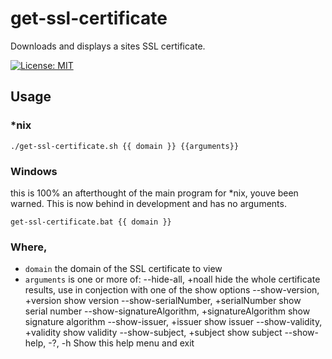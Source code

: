 # get-ssl-certificate
Downloads and displays a sites SSL certificate.

[![License: MIT](https://img.shields.io/badge/License-MIT-yellow.svg)](https://opensource.org/licenses/MIT)

## Usage
### *nix
```
./get-ssl-certificate.sh {{ domain }} {{arguments}}
```
### Windows
this is 100% an afterthought of the main program for *nix, youve been warned.  This is now behind in development and has no arguments.
```
get-ssl-certificate.bat {{ domain }}
```
### Where,
 * `domain` the domain of the SSL certificate to view
 * `arguments`   is one or more of:
     --hide-all, +noall                               hide the whole certificate results, use in conjection with one of the show options
     --show-version, +version                         show version
     --show-serialNumber, +serialNumber               show serial number
     --show-signatureAlgorithm, +signatureAlgorithm   show signature algorithm
     --show-issuer, +issuer                           show issuer
     --show-validity, +validity                       show validity
     --show-subject, +subject                         show subject
     --show-help, -?, -h                              Show this help menu and exit
